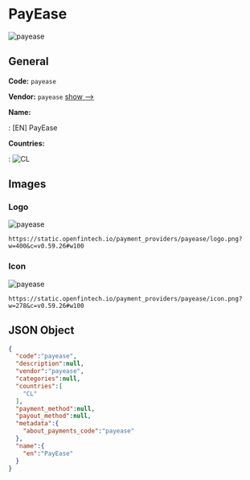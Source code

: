 
# PayEase 
![payease](https://static.openfintech.io/payment_providers/payease/logo.png?w=400&c=v0.59.26#w100)  

## General 
 
**Code:** `payease` 
 
**Vendor:** `payease` [show -->](/vendors/payease/) 
 
**Name:** 
 
:	[EN] PayEase 
 
 
**Countries:** 
 
:	![CL](https://cdnjs.cloudflare.com/ajax/libs/flag-icon-css/3.3.0/flags/4x3/cl.svg#w24)  

## Images 

### Logo 
 
![payease](https://static.openfintech.io/payment_providers/payease/logo.png?w=400&c=v0.59.26#w100)  

```
https://static.openfintech.io/payment_providers/payease/logo.png?w=400&c=v0.59.26#w100
```  

### Icon 
 
![payease](https://static.openfintech.io/payment_providers/payease/icon.png?w=278&c=v0.59.26#w100)  

```
https://static.openfintech.io/payment_providers/payease/icon.png?w=278&c=v0.59.26#w100
```  

## JSON Object 

```json
{
  "code":"payease",
  "description":null,
  "vendor":"payease",
  "categories":null,
  "countries":[
    "CL"
  ],
  "payment_method":null,
  "payout_method":null,
  "metadata":{
    "about_payments_code":"payease"
  },
  "name":{
    "en":"PayEase"
  }
}
```  
